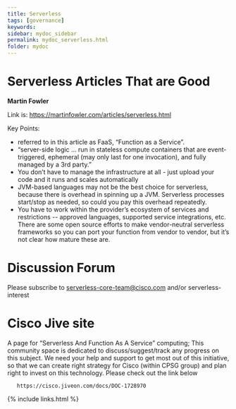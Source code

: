 ```yaml
---
title: Serverless
tags: [governance]
keywords:
sidebar: mydoc_sidebar
permalink: mydoc_serverless.html
folder: mydoc
---
```



# Serverless Articles That are Good 

**Martin Fowler**  

Link is:   https://martinfowler.com/articles/serverless.html

Key Points: 

* referred to in this article as FaaS, “Function as a Service”. 
* “server-side logic … run in stateless compute containers that are event-triggered, ephemeral (may only last for one invocation), and fully managed by a 3rd party.”
* You don’t have to manage the infrastructure at all - just upload your code and it runs and scales automatically
* JVM-based languages may not be the best choice for serverless, because there is overhead in spinning up a JVM.  Serverless processes start/stop as needed, so could you pay this overhead repeatedly.
* You have to work within the provider’s ecosystem of services and restrictions -- approved languages, supported service integrations, etc.  There are some open source efforts to make vendor-neutral serverless frameworks so you can port your function from vendor to vendor, but it’s not clear how mature these are.

# Discussion Forum

Please subscribe to serverless-core-team@cisco.com and/or serverless-interest 

#  Cisco Jive site 

A page for “Serverless And Function As A Service” computing; This community space is dedicated to discuss/suggest/track any progress on this subject. We need your help and support to get most out of this initiative, so that we can create right strategy for Cisco (within CPSG group) and plan right to invest on this technology. Please check out the link below
 
       https://cisco.jiveon.com/docs/DOC-1728970
 

{% include links.html %}
